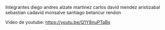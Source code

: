 Integrantes
diego andres alzate martinez
carlos david mendez aristizabal
sebastian cadavid monsalve
santiago betancur rendon

Video de youtube: https://youtu.be/Q1Y8nuPTaBs
